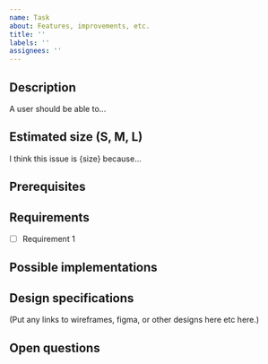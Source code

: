 ```yaml
---
name: Task
about: Features, improvements, etc.
title: ''
labels: ''
assignees: ''
---
```


## Description

A user should be able to...

## Estimated size (S, M, L)

I think this issue is {size} because...

## Prerequisites

## Requirements

- [ ] Requirement 1

## Possible implementations

## Design specifications

(Put any links to wireframes, figma, or other designs here etc here.)

## Open questions
